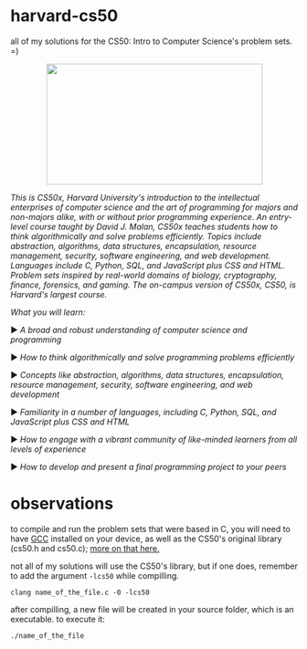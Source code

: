 # harvard-cs50
all of my solutions for the CS50: Intro to Computer Science's problem sets. =)


<p align="center">
  <img width="378" height="212" src="https://prod-discovery.edx-cdn.org/media/course/image/8f8e5124-1dab-47e6-8fa6-3fbdc0738f0a-974ffb43cd83.small.jpg">
</p>

_This is CS50x, Harvard University's introduction to the intellectual enterprises of computer science and the art of programming for majors and non-majors alike, with or without prior programming experience. An entry-level course taught by David J. Malan, CS50x teaches students how to think algorithmically and solve problems efficiently. Topics include abstraction, algorithms, data structures, encapsulation, resource management, security, software engineering, and web development. Languages include C, Python, SQL, and JavaScript plus CSS and HTML. Problem sets inspired by real-world domains of biology, cryptography, finance, forensics, and gaming. The on-campus version of CS50x, CS50, is Harvard's largest course._

_What you will learn:_

► _A broad and robust understanding of computer science and programming_

► _How to think algorithmically and solve programming problems efficiently_

► _Concepts like abstraction, algorithms, data structures, encapsulation, resource management, security, software engineering, and web development_

► _Familiarity in a number of languages, including C, Python, SQL, and JavaScript plus CSS and HTML_

► _How to engage with a vibrant community of like-minded learners from all levels of experience_

► _How to develop and present a final programming project to your peers_

# observations

to compile and run the problem sets that were based in C, you will need to have [GCC](https://gcc.gnu.org/) installed on your device, as well as the CS50's original library (cs50.h and cs50.c); [more on that here.](https://github.com/cs50/libcs50)

not all of my solutions will use the CS50's library, but if one does, remember to add the argument ```-lcs50``` while compilling.

```clang name_of_the_file.c -0 -lcs50```

after compilling, a new file will be created in your source folder, which is an executable. to execute it:

```./name_of_the_file```
